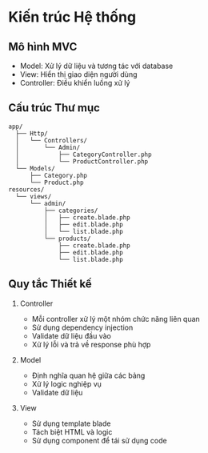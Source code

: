 # Kiến trúc Hệ thống

## Mô hình MVC
- Model: Xử lý dữ liệu và tương tác với database
- View: Hiển thị giao diện người dùng
- Controller: Điều khiển luồng xử lý

## Cấu trúc Thư mục
```
app/
  ├── Http/
  │   └── Controllers/
  │       └── Admin/
  │           ├── CategoryController.php
  │           └── ProductController.php
  └── Models/
      ├── Category.php
      └── Product.php
resources/
  └── views/
      └── admin/
          ├── categories/
          │   ├── create.blade.php
          │   ├── edit.blade.php
          │   └── list.blade.php
          └── products/
              ├── create.blade.php
              ├── edit.blade.php
              └── list.blade.php
```

## Quy tắc Thiết kế
1. Controller
   - Mỗi controller xử lý một nhóm chức năng liên quan
   - Sử dụng dependency injection
   - Validate dữ liệu đầu vào
   - Xử lý lỗi và trả về response phù hợp

2. Model
   - Định nghĩa quan hệ giữa các bảng
   - Xử lý logic nghiệp vụ
   - Validate dữ liệu

3. View
   - Sử dụng template blade
   - Tách biệt HTML và logic
   - Sử dụng component để tái sử dụng code 